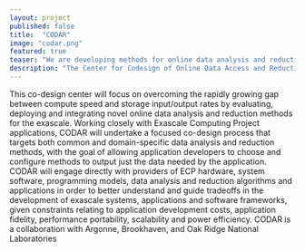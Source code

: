 ```yaml
---
layout: project
published: false
title:  "CODAR"
image: "codar.png"
featured: true
teaser: "We are developing methods for online data analysis and reduction on exascale computers"
description: "The Center for Codesign of Online Data Access and Reduction (CODAR) will develop new methods and science for delivering the right bits to the right place at the right time on exascale computers."
---
```

This co-design center will focus on overcoming the rapidly growing gap between compute speed and storage input/output rates by evaluating, deploying and integrating novel online data analysis and reduction methods for the exascale. Working closely with Exascale Computing Project applications, CODAR will undertake a focused co-design process that targets both common and domain-specific data analysis and reduction methods, with the goal of allowing application developers to choose and configure methods to output just the data needed by the application. CODAR will engage directly with providers of ECP hardware, system software, programming models, data analysis and reduction algorithms and applications in order to better understand and guide tradeoffs in the development of exascale systems, applications and software frameworks, given constraints relating to application development costs, application fidelity, performance portability, scalability and power efficiency. CODAR is a collaboration with Argonne, Brookhaven, and Oak Ridge National Laboratories
